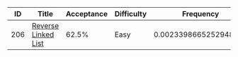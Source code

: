 |ID|Title|Acceptance|Difficulty|Frequency|
|----|-----|----|---|---|
|206|[Reverse Linked List]( https://leetcode.com/problems/reverse-linked-list)|62.5%|Easy|0.0023398665252948926|
